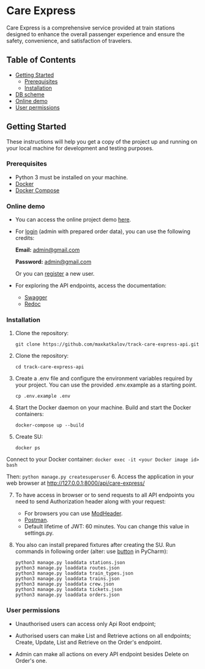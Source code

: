 # Care Express

Care Express is a comprehensive service provided at train stations designed to enhance the overall passenger experience and ensure the safety, convenience, and satisfaction of travelers.

## Table of Contents

- [Getting Started](#getting-started)
  - [Prerequisites](#prerequisites)
  - [Installation](#installation)
- [DB scheme](https://monosnap.com/file/rLG56LIZWY1h6Rsa29PjaRvvL2Jrqc)
- [Online demo](#online-demo)
- [User permissions](#user-permissions)

## Getting Started

These instructions will help you get a copy of the project up and running on your local machine for development and testing purposes.

### Prerequisites

- Python 3 must be installed on your machine.
- [Docker](https://docs.docker.com/get-docker/)
- [Docker Compose](https://docs.docker.com/compose/install/)

### Online demo

- You can access the online project demo [here](https://care-express-api.techone.pp.ua/api/care-express/).

- For [login](https://care-express-api.techone.pp.ua/api/station-user/token/login/) (admin with prepared order data), you can use the following credits:

   **Email:** admin@gmail.com

   **Password:** admin@gmail.com

   Or you can [register](https://care-express-api.techone.pp.ua/api/station-user/register/) a new user.

- For exploring the API endpoints, access the documentation:

  - [Swagger](https://care-express-api.techone.pp.ua/api/doc/swagger/)
  - [Redoc](https://care-express-api.techone.pp.ua/api/doc/redoc/)

### Installation

1. Clone the repository:

   ```shell
   git clone https://github.com/maxkatkalov/track-care-express-api.git

2. Clone the repository:

   ```shell
   cd track-care-express-api

3. Create a .env file and configure the environment variables required by your project. You can use the provided .env.example as a starting point.

   ```shell
   cp .env.example .env

4. Start the Docker daemon on your machine. Build and start the Docker containers:

   ```shell
   docker-compose up --build

5. Create SU:
   ```shell	
   docker ps

Connect to your Docker container: ```docker exec -it <your Docker image id> bash```

Then: ```python manage.py createsuperuser```
6. Access the application in your web browser at http://127.0.0.1:8000/api/care-express/

7. To have access in browser or to send requests to all API endpoints you need to send Authorization header along with your request:
   
   - For browsers you can use [ModHeader](https://modheader.com/?ref=me&product=ModHeader&version=5.0.7&browser=chrome).
   - [Postman](https://monosnap.com/file/yX9vn5LwypObGy1nRNBC6NLlGaSdBj).
   - Default lifetime of JWT: 60 minutes. You can change this value in settings.py.

8. You also can install prepared fixtures after creating the SU. Run commands in following order (alter: use [button](https://monosnap.com/file/VRBg2gl0IFtfI3btNB7GatqTqjpKVQ) in PyCharm):

   ```shell
   python3 manage.py loaddata stations.json
   python3 manage.py loaddata routes.json
   python3 manage.py loaddata train_types.json
   python3 manage.py loaddata trains.json
   python3 manage.py loaddata crew.json
   python3 manage.py loaddata tickets.json
   python3 manage.py loaddata orders.json

### User permissions

- Unauthorised users can access only Api Root endpoint;

- Authorised users can make List and Retrieve actions on all endpoints; Create, Update, List and Retrieve on the Order's endpoint.

- Admin can make all actions on every API endpoint besides Delete on Order's one.


